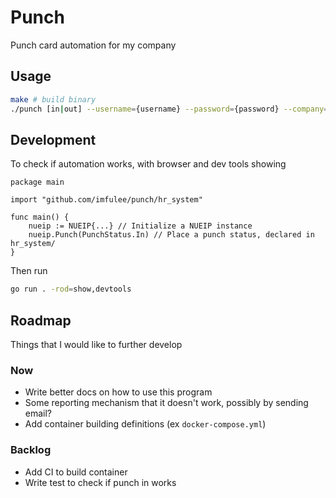 # Punch

Punch card automation for my company

## Usage

```bash
make # build binary
./punch [in|out] --username={username} --password={password} --company={company}
```

## Development

To check if automation works, with browser and dev tools showing

```golang
package main

import "github.com/imfulee/punch/hr_system"

func main() {
    nueip := NUEIP{...} // Initialize a NUEIP instance
    nueip.Punch(PunchStatus.In) // Place a punch status, declared in hr_system/
}
```

Then run

```bash
go run . -rod=show,devtools
```

## Roadmap

Things that I would like to further develop

### Now

- Write better docs on how to use this program
- Some reporting mechanism that it doesn't work, possibly by sending email?
- Add container building definitions (ex `docker-compose.yml`)

### Backlog

- Add CI to build container
- Write test to check if punch in works
